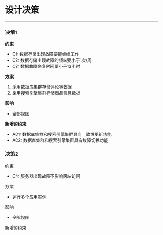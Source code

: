 # 设计决策

---

### 决策1

**约束**

* C1: 数据存储出现故障要能继续工作
* C2: 数据存储出现故障的频率要小于1次/周
* C3: 数据故障恢复时间要小于12小时

**方案**

1. 采用数据库集群存储评论等数据
2. 采用搜索引擎集群存储商品信息数据

**影响**

* 全部视图

**新增的约束**

* AC1:  数据库集群和搜索引擎集群具有一致性更新功能
* AC2:  数据库集群和搜索引擎集群具有故障切换功能

### 决策2

约束

* C4: 服务器出现故障不影响网站访问

方案

* 运行多个应用实例

影响

* 全部视图

新增的约束